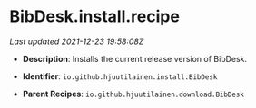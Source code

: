 # BibDesk.install.recipe

_Last updated 2021-12-23 19:58:08Z_

- **Description**: Installs the current release version of BibDesk.

- **Identifier**: `io.github.hjuutilainen.install.BibDesk`

- **Parent Recipes**: `io.github.hjuutilainen.download.BibDesk`